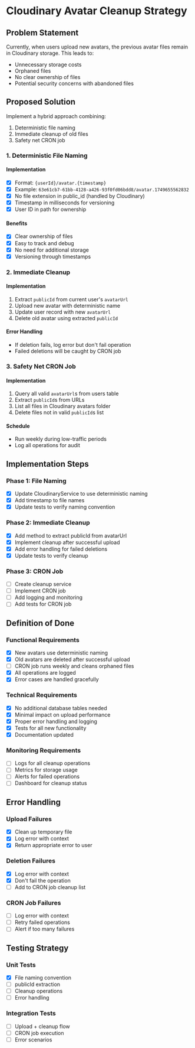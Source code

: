 # Cloudinary Avatar Cleanup Strategy

## Problem Statement

Currently, when users upload new avatars, the previous avatar files remain in Cloudinary storage. This leads to:

- Unnecessary storage costs
- Orphaned files
- No clear ownership of files
- Potential security concerns with abandoned files

## Proposed Solution

Implement a hybrid approach combining:

1. Deterministic file naming
2. Immediate cleanup of old files
3. Safety net CRON job

### 1. Deterministic File Naming

#### Implementation

- [x] Format: `{userId}/avatar.{timestamp}`
- [x] Example: `63e61cb7-61bb-4128-a426-93f0fd06bdd8/avatar.1749655562832`
- [x] No file extension in public_id (handled by Cloudinary)
- [x] Timestamp in milliseconds for versioning
- [x] User ID in path for ownership

#### Benefits

- [x] Clear ownership of files
- [x] Easy to track and debug
- [x] No need for additional storage
- [x] Versioning through timestamps

### 2. Immediate Cleanup

#### Implementation

1. Extract `publicId` from current user's `avatarUrl`
2. Upload new avatar with deterministic name
3. Update user record with new `avatarUrl`
4. Delete old avatar using extracted `publicId`

#### Error Handling

- If deletion fails, log error but don't fail operation
- Failed deletions will be caught by CRON job

### 3. Safety Net CRON Job

#### Implementation

1. Query all valid `avatarUrl`s from users table
2. Extract `publicId`s from URLs
3. List all files in Cloudinary avatars folder
4. Delete files not in valid `publicId`s list

#### Schedule

- Run weekly during low-traffic periods
- Log all operations for audit

## Implementation Steps

### Phase 1: File Naming

- [x] Update CloudinaryService to use deterministic naming
- [x] Add timestamp to file names
- [x] Update tests to verify naming convention

### Phase 2: Immediate Cleanup

- [x] Add method to extract publicId from avatarUrl
- [x] Implement cleanup after successful upload
- [x] Add error handling for failed deletions
- [x] Update tests to verify cleanup

### Phase 3: CRON Job

- [ ] Create cleanup service
- [ ] Implement CRON job
- [ ] Add logging and monitoring
- [ ] Add tests for CRON job

## Definition of Done

### Functional Requirements

- [x] New avatars use deterministic naming
- [x] Old avatars are deleted after successful upload
- [ ] CRON job runs weekly and cleans orphaned files
- [x] All operations are logged
- [x] Error cases are handled gracefully

### Technical Requirements

- [x] No additional database tables needed
- [x] Minimal impact on upload performance
- [x] Proper error handling and logging
- [x] Tests for all new functionality
- [x] Documentation updated

### Monitoring Requirements

- [ ] Logs for all cleanup operations
- [ ] Metrics for storage usage
- [ ] Alerts for failed operations
- [ ] Dashboard for cleanup status

## Error Handling

### Upload Failures

- [x] Clean up temporary file
- [x] Log error with context
- [x] Return appropriate error to user

### Deletion Failures

- [x] Log error with context
- [x] Don't fail the operation
- [ ] Add to CRON job cleanup list

### CRON Job Failures

- [ ] Log error with context
- [ ] Retry failed operations
- [ ] Alert if too many failures

## Testing Strategy

### Unit Tests

- [x] File naming convention
- [ ] publicId extraction
- [ ] Cleanup operations
- [ ] Error handling

### Integration Tests

- [ ] Upload + cleanup flow
- [ ] CRON job execution
- [ ] Error scenarios
